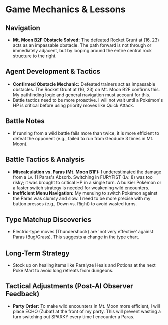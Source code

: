 # Game Mechanics & Lessons

## Navigation
- **Mt. Moon B2F Obstacle Solved:** The defeated Rocket Grunt at (16, 23) acts as an impassable obstacle. The path forward is not through or immediately adjacent, but by looping around the entire central rock structure to the right.
## Agent Development & Tactics
- **Confirmed Obstacle Mechanic:** Defeated trainers act as impassable obstacles. The Rocket Grunt at (16, 23) on Mt. Moon B2F confirms this. My pathfinding logic and general navigation must account for this.
- Battle tactics need to be more proactive. I will not wait until a Pokémon's HP is critical before using priority moves like Quick Attack.

## Battle Notes
- If running from a wild battle fails more than twice, it is more efficient to defeat the opponent (e.g., failed to run from Geodude 3 times in Mt. Moon).

## Battle Tactics & Analysis
- **Miscalculation vs. Paras (Mt. Moon B1F):** I underestimated the damage from a Lv. 11 Paras's Absorb. Switching in FURYFIST (Lv. 8) was too risky; it was brought to critical HP in a single turn. A bulkier Pokémon or a faster switch strategy is needed for weakening wild encounters.
- **Inefficient Menu Navigation:** My menuing to switch Pokémon against the Paras was clumsy and slow. I need to be more precise with my button presses (e.g., Down vs. Right) to avoid wasted turns.

## Type Matchup Discoveries
- Electric-type moves (Thundershock) are 'not very effective' against Paras (Bug/Grass). This suggests a change in the type chart.

## Long-Term Strategy
- Stock up on healing items like Paralyze Heals and Potions at the next Poké Mart to avoid long retreats from dungeons.

## Tactical Adjustments (Post-AI Observer Feedback)
- **Party Order:** To make wild encounters in Mt. Moon more efficient, I will place ECHO (Zubat) at the front of my party. This will prevent wasting a turn switching out SPARKY every time I encounter a Paras.